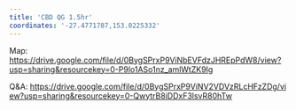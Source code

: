 ```yaml
---
title: 'CBD QG 1.5hr'
coordinates: '-27.4771787,153.0225332'
---
```

Map: https://drive.google.com/file/d/0BygSPrxP9ViNbEVFdzJHREpPdW8/view?usp=sharing&resourcekey=0-P9lo1ASo1nz_amlWtZK9Ig

Q&A: https://drive.google.com/file/d/0BygSPrxP9ViNV2VDVzRLcHFzZDg/view?usp=sharing&resourcekey=0-QwytrB8iDDxF3lsvR80hTw
